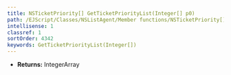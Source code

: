 ```yaml
---
title: NSTicketPriority[] GetTicketPriorityList(Integer[] p0)
path: /EJScript/Classes/NSListAgent/Member functions/NSTicketPriority[] GetTicketPriorityList(Integer[] p_0)
intellisense: 1
classref: 1
sortOrder: 4342
keywords: GetTicketPriorityList(Integer[])
---
```



* **Returns:** IntegerArray


